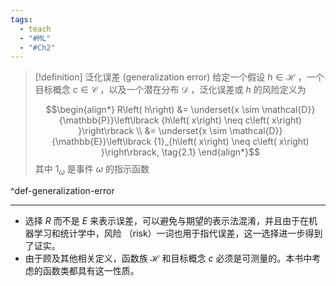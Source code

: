 ```yaml
---
tags:
  - teach
  - "#ML"
  - "#Ch2"
---
```

> [!definition] 泛化误差 (generalization error)
> 给定一个假设 $h \in \mathcal{H}$ ，一个目标概念 $c \in \mathcal{C}$ ，以及一个潜在分布 $\mathcal{D}$ ，泛化误差或 $h$ 的风险定义为
> 
> $$\begin{align*}
> R\left( h\right) 
> &= \underset{x \sim \mathcal{D}}{\mathbb{P}}\left\lbrack {h\left( x\right) \neq c\left( x\right) }\right\rbrack \\
> &= \underset{x \sim \mathcal{D}}{\mathbb{E}}\left\lbrack {1}_{h\left( x\right) \neq c\left( x\right) }\right\rbrack, \tag{2.1}
> \end{align*}$$
其中 ${1}_{\omega }$ 是事件 $\omega$ 的指示函数

^def-generalization-error

---
- 选择 $R$ 而不是 $E$ 来表示误差，可以避免与期望的表示法混淆，并且由于在机器学习和统计学中，风险 （risk）一词也用于指代误差，这一选择进一步得到了证实。 
- 由于顾及其他相关定义，函数族 $\mathcal{H}$ 和目标概念 $c$ 必须是可测量的。本书中考虑的函数类都具有这一性质。